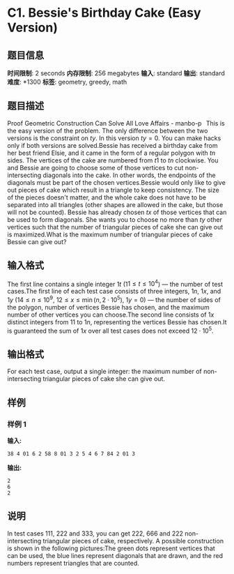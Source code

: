 # C1. Bessie's Birthday Cake (Easy Version)

## 题目信息

**时间限制**: 2 seconds
**内存限制**: 256 megabytes
**输入**: standard
**输出**: standard
**难度**: *1300
**标签**: geometry, greedy, math

## 题目描述

Proof Geometric Construction Can Solve All Love Affairs - manbo-p⠀This is the easy version of the problem. The only difference between the two versions is the constraint on $t$$y$. In this version $t$$y = 0$. You can make hacks only if both versions are solved.Bessie has received a birthday cake from her best friend Elsie, and it came in the form of a regular polygon with $t$$n$ sides. The vertices of the cake are numbered from $t$$1$ to $t$$n$ clockwise. You and Bessie are going to choose some of those vertices to cut non-intersecting diagonals into the cake. In other words, the endpoints of the diagonals must be part of the chosen vertices.Bessie would only like to give out pieces of cake which result in a triangle to keep consistency. The size of the pieces doesn't matter, and the whole cake does not have to be separated into all triangles (other shapes are allowed in the cake, but those will not be counted). Bessie has already chosen $t$$x$ of those vertices that can be used to form diagonals. She wants you to choose no more than $t$$y$ other vertices such that the number of triangular pieces of cake she can give out is maximized.What is the maximum number of triangular pieces of cake Bessie can give out?

## 输入格式

The first line contains a single integer $1$$t$ ($1$$1 \leq t \leq 10^4$) — the number of test cases.The first line of each test case consists of three integers, $1$$n$, $1$$x$, and $1$$y$ ($1$$4 \leq n \leq 10^9$, $1$$2 \leq x \leq \min(n, 2 \cdot 10^5)$, $1$$y = 0$) — the number of sides of the polygon, number of vertices Bessie has chosen, and the maximum number of other vertices you can choose.The second line consists of $1$$x$ distinct integers from $1$$1$ to $1$$n$, representing the vertices Bessie has chosen.It is guaranteed the sum of $1$$x$ over all test cases does not exceed $1$$2 \cdot 10^5$.

## 输出格式

For each test case, output a single integer: the maximum number of non-intersecting triangular pieces of cake she can give out.

## 样例

### 样例 1

**输入:**
```
38 4 01 6 2 58 8 01 3 2 5 4 6 7 84 2 01 3
```

**输出:**
```
2
6
2
```

## 说明

In test cases 11$1$, 22$2$ and 33$3$, you can get 22$2$, 66$6$ and 22$2$ non-intersecting triangular pieces of cake, respectively. A possible construction is shown in the following pictures:The green dots represent vertices that can be used, the blue lines represent diagonals that are drawn, and the red numbers represent triangles that are counted.
